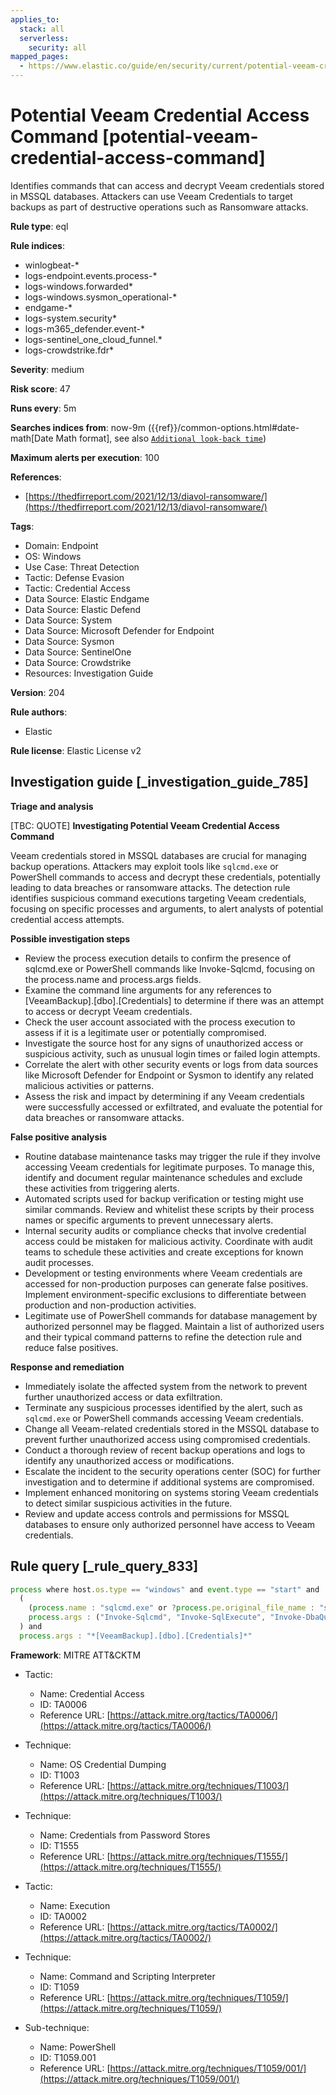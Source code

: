 ```yaml
---
applies_to:
  stack: all
  serverless:
    security: all
mapped_pages:
  - https://www.elastic.co/guide/en/security/current/potential-veeam-credential-access-command.html
---
```


# Potential Veeam Credential Access Command [potential-veeam-credential-access-command]

Identifies commands that can access and decrypt Veeam credentials stored in MSSQL databases. Attackers can use Veeam Credentials to target backups as part of destructive operations such as Ransomware attacks.

**Rule type**: eql

**Rule indices**:

* winlogbeat-*
* logs-endpoint.events.process-*
* logs-windows.forwarded*
* logs-windows.sysmon_operational-*
* endgame-*
* logs-system.security*
* logs-m365_defender.event-*
* logs-sentinel_one_cloud_funnel.*
* logs-crowdstrike.fdr*

**Severity**: medium

**Risk score**: 47

**Runs every**: 5m

**Searches indices from**: now-9m ({{ref}}/common-options.html#date-math[Date Math format], see also [`Additional look-back time`](docs-content://solutions/security/detect-and-alert/create-detection-rule.md#rule-schedule))

**Maximum alerts per execution**: 100

**References**:

* [https://thedfirreport.com/2021/12/13/diavol-ransomware/](https://thedfirreport.com/2021/12/13/diavol-ransomware/)

**Tags**:

* Domain: Endpoint
* OS: Windows
* Use Case: Threat Detection
* Tactic: Defense Evasion
* Tactic: Credential Access
* Data Source: Elastic Endgame
* Data Source: Elastic Defend
* Data Source: System
* Data Source: Microsoft Defender for Endpoint
* Data Source: Sysmon
* Data Source: SentinelOne
* Data Source: Crowdstrike
* Resources: Investigation Guide

**Version**: 204

**Rule authors**:

* Elastic

**Rule license**: Elastic License v2

## Investigation guide [_investigation_guide_785]

**Triage and analysis**

[TBC: QUOTE]
**Investigating Potential Veeam Credential Access Command**

Veeam credentials stored in MSSQL databases are crucial for managing backup operations. Attackers may exploit tools like `sqlcmd.exe` or PowerShell commands to access and decrypt these credentials, potentially leading to data breaches or ransomware attacks. The detection rule identifies suspicious command executions targeting Veeam credentials, focusing on specific processes and arguments, to alert analysts of potential credential access attempts.

**Possible investigation steps**

* Review the process execution details to confirm the presence of sqlcmd.exe or PowerShell commands like Invoke-Sqlcmd, focusing on the process.name and process.args fields.
* Examine the command line arguments for any references to [VeeamBackup].[dbo].[Credentials] to determine if there was an attempt to access or decrypt Veeam credentials.
* Check the user account associated with the process execution to assess if it is a legitimate user or potentially compromised.
* Investigate the source host for any signs of unauthorized access or suspicious activity, such as unusual login times or failed login attempts.
* Correlate the alert with other security events or logs from data sources like Microsoft Defender for Endpoint or Sysmon to identify any related malicious activities or patterns.
* Assess the risk and impact by determining if any Veeam credentials were successfully accessed or exfiltrated, and evaluate the potential for data breaches or ransomware attacks.

**False positive analysis**

* Routine database maintenance tasks may trigger the rule if they involve accessing Veeam credentials for legitimate purposes. To manage this, identify and document regular maintenance schedules and exclude these activities from triggering alerts.
* Automated scripts used for backup verification or testing might use similar commands. Review and whitelist these scripts by their process names or specific arguments to prevent unnecessary alerts.
* Internal security audits or compliance checks that involve credential access could be mistaken for malicious activity. Coordinate with audit teams to schedule these activities and create exceptions for known audit processes.
* Development or testing environments where Veeam credentials are accessed for non-production purposes can generate false positives. Implement environment-specific exclusions to differentiate between production and non-production activities.
* Legitimate use of PowerShell commands for database management by authorized personnel may be flagged. Maintain a list of authorized users and their typical command patterns to refine the detection rule and reduce false positives.

**Response and remediation**

* Immediately isolate the affected system from the network to prevent further unauthorized access or data exfiltration.
* Terminate any suspicious processes identified by the alert, such as `sqlcmd.exe` or PowerShell commands accessing Veeam credentials.
* Change all Veeam-related credentials stored in the MSSQL database to prevent further unauthorized access using compromised credentials.
* Conduct a thorough review of recent backup operations and logs to identify any unauthorized access or modifications.
* Escalate the incident to the security operations center (SOC) for further investigation and to determine if additional systems are compromised.
* Implement enhanced monitoring on systems storing Veeam credentials to detect similar suspicious activities in the future.
* Review and update access controls and permissions for MSSQL databases to ensure only authorized personnel have access to Veeam credentials.


## Rule query [_rule_query_833]

```js
process where host.os.type == "windows" and event.type == "start" and
  (
    (process.name : "sqlcmd.exe" or ?process.pe.original_file_name : "sqlcmd.exe") or
    process.args : ("Invoke-Sqlcmd", "Invoke-SqlExecute", "Invoke-DbaQuery", "Invoke-SqlQuery")
  ) and
  process.args : "*[VeeamBackup].[dbo].[Credentials]*"
```

**Framework**: MITRE ATT&CKTM

* Tactic:

    * Name: Credential Access
    * ID: TA0006
    * Reference URL: [https://attack.mitre.org/tactics/TA0006/](https://attack.mitre.org/tactics/TA0006/)

* Technique:

    * Name: OS Credential Dumping
    * ID: T1003
    * Reference URL: [https://attack.mitre.org/techniques/T1003/](https://attack.mitre.org/techniques/T1003/)

* Technique:

    * Name: Credentials from Password Stores
    * ID: T1555
    * Reference URL: [https://attack.mitre.org/techniques/T1555/](https://attack.mitre.org/techniques/T1555/)

* Tactic:

    * Name: Execution
    * ID: TA0002
    * Reference URL: [https://attack.mitre.org/tactics/TA0002/](https://attack.mitre.org/tactics/TA0002/)

* Technique:

    * Name: Command and Scripting Interpreter
    * ID: T1059
    * Reference URL: [https://attack.mitre.org/techniques/T1059/](https://attack.mitre.org/techniques/T1059/)

* Sub-technique:

    * Name: PowerShell
    * ID: T1059.001
    * Reference URL: [https://attack.mitre.org/techniques/T1059/001/](https://attack.mitre.org/techniques/T1059/001/)




